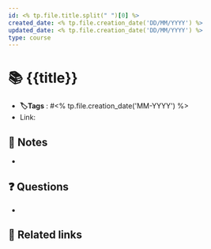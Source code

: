 ```yaml
---
id: <% tp.file.title.split(" ")[0] %>
created_date: <% tp.file.creation_date('DD/MM/YYYY') %>
updated_date: <% tp.file.creation_date('DD/MM/YYYY') %>
type: course
---
```


# 📚 {{title}} 
- **🏷️Tags** :   #<% tp.file.creation_date('MM-YYYY') %>  
- Link: 
## 📝 Notes
- 

## ❓ Questions
- 

## 🔗 Related links
